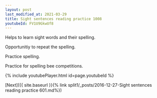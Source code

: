 ```yaml
---
layout: post
last_modified_at: 2021-03-29
title: Sight sentences reading practice 1008
youtubeId: FV1U9GkwUf8
---
```

 
 
Helps to learn sight words and their spelling.

Opportunitiy to repeat the spelling. 

Practice spelling. 
 
Practice for spelling bee competitions. 
 
{% include youtubePlayer.html id=page.youtubeId %}
 
 

[Next]({{ site.baseurl }}{% link  split1/_posts/2016-12-27-Sight sentences reading practice 601.md%})
 
